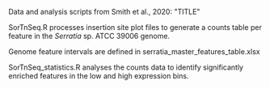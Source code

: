 Data and analysis scripts from Smith et al., 2020: "TITLE"

SorTnSeq.R processes insertion site plot files to generate a counts table per feature in the *Serratia* sp. ATCC 39006 genome. 

Genome feature intervals are defined in serratia_master_features_table.xlsx

SorTnSeq_statistics.R analyses the counts data to identify significantly enriched features in the low and high expression bins.
